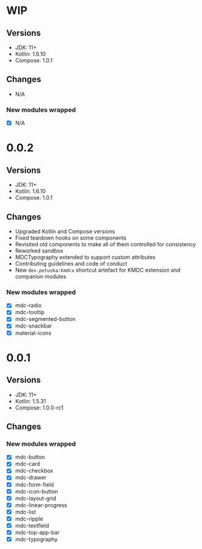 # WIP
## Versions
* JDK: 11+
* Kotlin: 1.6.10
* Compose: 1.0.1
## Changes
* N/A
### New modules wrapped
- [x] N/A

# 0.0.2
## Versions
* JDK: 11+
* Kotlin: 1.6.10
* Compose: 1.0.1
## Changes
* Upgraded Kotlin and Compose versions
* Fixed teardown hooks on some components
* Revisited old components to make all of them controlled for consistency
* Reworked sandbox
* MDCTypography extended to support custom attributes
* Contributing guidelines and code of conduct
* New `dev.petuska:kmdcx` shortcut artefact for KMDC extension and companion modules
### New modules wrapped
- [x] mdc-radio
- [x] mdc-tooltip
- [x] mdc-segmented-button
- [x] mdc-snackbar
- [x] material-icons

# 0.0.1
## Versions
* JDK: 11+
* Kotlin: 1.5.31
* Compose: 1.0.0-rc1
## Changes
### New modules wrapped
- [x] mdc-button
- [x] mdc-card
- [x] mdc-checkbox
- [x] mdc-drawer
- [x] mdc-form-field
- [x] mdc-icon-button
- [x] mdc-layout-grid
- [x] mdc-linear-progress
- [x] mdc-list
- [x] mdc-ripple
- [x] mdc-textfield
- [x] mdc-top-app-bar
- [x] mdc-typography

